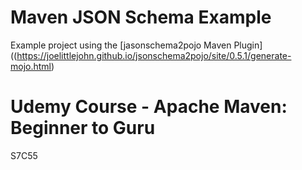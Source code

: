 # Maven JSON Schema Example
Example project using the [jasonschema2pojo Maven Plugin]((https://joelittlejohn.github.io/jsonschema2pojo/site/0.5.1/generate-mojo.html)

# Udemy Course - Apache Maven: Beginner to Guru
S7C55